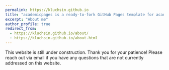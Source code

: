 ```yaml
---
permalink: https://kluchsin.github.io
title: "academicpages is a ready-to-fork GitHub Pages template for academic personal websites"
excerpt: "About me"
author_profile: true
redirect_from: 
  - https://kluchsin.github.io/about/
  - https://kluchsin.github.io/about.html
---
```


This website is still under construction. Thank you for your patience! Please reach out via email if you have any questions that are not currently addressed on this website. 
